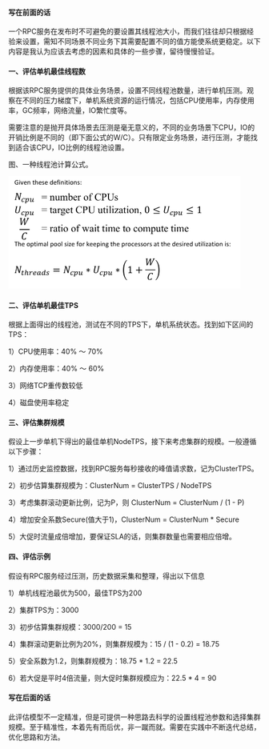 #### 写在前面的话

一个RPC服务在发布时不可避免的要设置其线程池大小，而我们往往却只根据经验来设置，需知不同场景不同业务下其需要配置不同的值方能使系统更稳定。以下内容是我认为应该去考虑的因素和具体的一些步骤，留待慢慢验证。

#### 一、评估单机最佳线程数

根据该RPC服务提供的具体业务场景，设置不同线程池数量，进行单机压测。观察在不同的压力梯度下，单机系统资源的运行情况，包括CPU使用率，内存使用率，GC频率，网络流量，IO繁忙度等。

需要注意的是抛开具体场景去压测是毫无意义的，不同的业务场景下CPU，IO的开销比例是不同的（即下面公式的W/C）。只有限定业务场景，进行压测，才能找到适合该CPU，IO比例的线程池设置。

图、一种线程池计算公式。

<img src="../../src/main/resources/picture/20150315181754483.png" alt="img" style="zoom:50%;" />

#### 二、评估单机最佳TPS

根据上面得出的线程池，测试在不同的TPS下，单机系统状态。找到如下区间的TPS：

1）CPU使用率：40% ～ 70%

2）内存使用率：40% ～ 60%

3）网络TCP重传数较低

4）磁盘使用率稳定

#### 三、评估集群规模

假设上一步单机下得出的最佳单机NodeTPS，接下来考虑集群的规模。一般遵循以下步骤：

1）通过历史监控数据，找到RPC服务每秒接收的峰值请求数，记为ClusterTPS。

2）初步估算集群规模为：ClusterNum = ClusterTPS / NodeTPS

3）考虑集群滚动更新比例，记为P，则 ClusterNum = ClusterNum / (1 - P) 

4）增加安全系数Secure(值大于1)，ClusterNum = ClusterNum * Secure

5）大促时流量成倍增加，要保证SLA的话，则集群数量也需要相应倍增。

#### 四、评估示例

假设有RPC服务经过压测，历史数据采集和整理，得出以下信息

1）单机线程池最优为500，最佳TPS为200

2）集群TPS为：3000

3）初步估算集群规模：3000/200 = 15

4）集群滚动更新比例为20%，则集群规模为：15 / (1 - 0.2) = 18.75

5）安全系数为1.2，则集群规模为：18.75 * 1.2 = 22.5

6）若大促是平时4倍流量，则大促时集群规模应为：22.5 * 4 = 90

#### 写在后面的话

此评估模型不一定精准，但是可提供一种思路去科学的设置线程池参数和选择集群规模。至于精准性，本着先有而后优，非一蹴而就。需要在实践中不断迭代总结，优化思路和方法。

